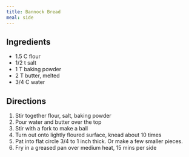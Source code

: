 ```yaml
---
title: Bannock Bread
meal: side
---
```


## Ingredients
* 1.5 C flour
* 1/2 t salt
* 1 T baking powder
* 2 T butter, melted
* 3/4 C water

## Directions
1. Stir together flour, salt, baking powder
2. Pour water and butter over the top
3. Stir with a fork to make a ball
4. Turn out onto lightly floured surface, knead about 10 times
5. Pat into flat circle 3/4 to 1 inch thick. Or make a few smaller pieces.
6. Fry in a greased pan over medium heat, 15 mins per side
